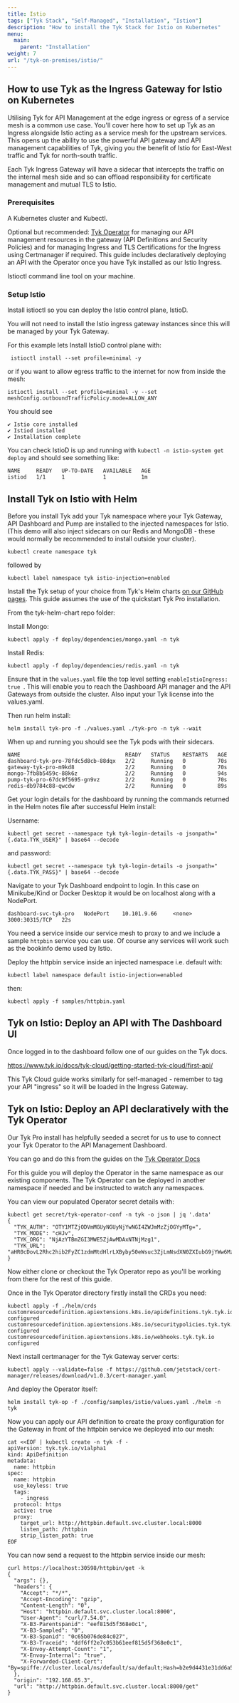 ```yaml
---
title: Istio
tags: ["Tyk Stack", "Self-Managed", "Installation", "Istion"]
description: "How to install the Tyk Stack for Istio on Kubernetes"
menu:
  main:
    parent: "Installation"
weight: 7
url: "/tyk-on-premises/istio/"
---
```



## How to use Tyk as the Ingress Gateway for Istio on Kubernetes

Utilising Tyk for API Management at the edge ingress or egress of a service mesh is a common use case. You'll cover here how to set up Tyk as an Ingress alongside Istio acting as a service mesh for the upstream services. This opens up the ability to use the powerful API gateway and API management capabilities of Tyk, giving you the benefit of Istio for East-West traffic and Tyk for north-south traffic.

Each Tyk Ingress Gateway will have a sidecar that intercepts the traffic on the internal mesh side and so can offload responsibility for certificate management and mutual TLS to Istio.  

### Prerequisites

A Kubernetes cluster and Kubectl. 

Optional but recommended:
[Tyk Operator](https://github.com/TykTechnologies/tyk-operator) for managing our API management resources in the gateway (API Definitions and Security Policies) and for managing Ingress and TLS Certifications for the Ingress using Certmanager if required. This guide includes declaratively deploying an API with the Operator once you have Tyk installed as our Istio Ingress.

Istioctl command line tool on your machine.

### Setup Istio

Install istioctl so you can deploy the Istio control plane, IstioD. 

You will not need to install the Istio ingress gateway instances since this will be managed by your Tyk Gateway.

For this example lets Install IstioD control plane with:

```
 istioctl install --set profile=minimal -y
 ```
 
or if you want to allow egress traffic to the internet for now from inside the mesh:

```
istioctl install --set profile=minimal -y --set meshConfig.outboundTrafficPolicy.mode=ALLOW_ANY
```

You should see 
```
✔ Istio core installed
✔ Istiod installed
✔ Installation complete
```

You can check IstioD is up and running with `kubectl -n istio-system get deploy` and should see something like: 
```
NAME     READY   UP-TO-DATE   AVAILABLE   AGE
istiod   1/1     1            1           1m
```

## Install Tyk on Istio with Helm

Before you install Tyk add your Tyk namespace where your Tyk Gateway, API Dashboard and Pump are installed to the injected namespaces for Istio. (This demo will also inject sidecars on our Redis and MongoDB - these would normally be recommended to install outside your cluster).

```
kubectl create namespace tyk
```
followed by
```
kubectl label namespace tyk istio-injection=enabled
```

Install the Tyk setup of your choice from Tyk's Helm charts [on our GitHub pages]( https://github.com/TykTechnologies/tyk-helm-chart). This guide assumes the use of the quickstart Tyk Pro installation.

From the tyk-helm-chart repo folder:

Install Mongo:
```
kubectl apply -f deploy/dependencies/mongo.yaml -n tyk
```
Install Redis:

```
kubectl apply -f deploy/dependencies/redis.yaml -n tyk
```

Ensure that in the `values.yaml` file the top level setting `enableIstioIngress: true `. This will enable you to reach the Dashboard API manager and the API Gateways from outside the cluster. Also input your Tyk license into the values.yaml.

Then run helm install:

```
helm install tyk-pro -f ./values.yaml ./tyk-pro -n tyk --wait
```

When up and running you should see the Tyk pods with their sidecars.

```
NAME                                 READY   STATUS    RESTARTS   AGE
dashboard-tyk-pro-78fdc5d8cb-88dqx   2/2     Running   0          70s
gateway-tyk-pro-m9kd8                2/2     Running   0          70s
mongo-7fb8b5459c-88k6z               2/2     Running   0          94s
pump-tyk-pro-67dc9f5695-gn9vz        2/2     Running   0          70s
redis-db9784c88-qwcdw                2/2     Running   0          89s
```

Get your login details for the dashboard by running the commands returned in the Helm notes file after successful Helm install:

Username:
```
kubectl get secret --namespace tyk tyk-login-details -o jsonpath="{.data.TYK_USER}" | base64 --decode
```
and password:

```
kubectl get secret --namespace tyk tyk-login-details -o jsonpath="{.data.TYK_PASS}" | base64 --decode
```



Navigate to your Tyk Dashboard endpoint to login. In this case on Minikube/Kind or Docker Desktop it would be on localhost along with a NodePort.

```
dashboard-svc-tyk-pro   NodePort    10.101.9.66     <none>        3000:30315/TCP   22s
```

You need a service inside our service mesh to proxy to and we include a sample `httpbin` service you can use. Of course any services will work such as the bookinfo demo used by Istio.


Deploy the httpbin service inside an injected namespace i.e. default with:

```
kubectl label namespace default istio-injection=enabled
```
then:
```
kubectl apply -f samples/httpbin.yaml
```


## Tyk on Istio: Deploy an API with The Dashboard UI

Once logged in to the dashboard follow one of our guides on the Tyk docs. 

https://www.tyk.io/docs/tyk-cloud/getting-started-tyk-cloud/first-api/

This Tyk Cloud guide works similarly for self-managed - remember to tag your API "ingress" so it will be loaded in the Ingress Gateway.

## Tyk on Istio: Deploy an API declaratively with the Tyk Operator

Our Tyk Pro install has helpfully seeded a secret for us to use to connect your Tyk Operator to the API Management Dashboard.

You can go and do this from the guides on the [Tyk Operator Docs](https://github.com/TykTechnologies/tyk-operator/blob/master/docs/installation/installation.md)

For this guide you will deploy the Operator in the same namespace as our existing components. The Tyk Operator can be deployed in another namespace if needed and be instructed to watch any namespaces.

You can view our populated Operator secret details with:

```
kubectl get secret/tyk-operator-conf -n tyk -o json | jq '.data'
{
  "TYK_AUTH": "OTY1MTZjODVmMGUyNGUyNjYwNGI4ZWJmMzZjOGYyMTg=",
  "TYK_MODE": "cHJv",
  "TYK_ORG": "NjAzYTBmZGI3MWE5ZjAwMDAxNTNjMzg1",
  "TYK_URL": "aHR0cDovL2Rhc2hib2FyZC1zdmMtdHlrLXByby50eWsuc3ZjLmNsdXN0ZXIubG9jYWw6MzAwMA=="
}
```

Now either clone or checkout the Tyk Operator repo as you'll be working from there for the rest of this guide.

Once in the Tyk Operator directory firstly install the CRDs you need:

```
kubectl apply -f ./helm/crds
customresourcedefinition.apiextensions.k8s.io/apidefinitions.tyk.tyk.io configured
customresourcedefinition.apiextensions.k8s.io/securitypolicies.tyk.tyk.io configured
customresourcedefinition.apiextensions.k8s.io/webhooks.tyk.tyk.io configured
```

Next install certmanager for the Tyk Gateway server certs:

```
kubectl apply --validate=false -f https://github.com/jetstack/cert-manager/releases/download/v1.0.3/cert-manager.yaml
```

And deploy the Operator itself:

```
helm install tyk-op -f ./config/samples/istio/values.yaml ./helm -n tyk
```

Now you can apply our API definition to create the proxy configuration for the Gateway in front of the httpbin service we deployed into our mesh:

```
cat <<EOF | kubectl create -n tyk -f -
apiVersion: tyk.tyk.io/v1alpha1
kind: ApiDefinition
metadata:
  name: httpbin
spec:
  name: httpbin
  use_keyless: true
  tags:
    - ingress
  protocol: https
  active: true
  proxy:
    target_url: http://httpbin.default.svc.cluster.local:8000
    listen_path: /httpbin
    strip_listen_path: true
EOF
```


You can now send a request to the httpbin service inside our mesh:

```
curl https://localhost:30598/httpbin/get -k
{
  "args": {},
  "headers": {
    "Accept": "*/*",
    "Accept-Encoding": "gzip",
    "Content-Length": "0",
    "Host": "httpbin.default.svc.cluster.local:8000",
    "User-Agent": "curl/7.54.0",
    "X-B3-Parentspanid": "eef815d5f368e0c1",
    "X-B3-Sampled": "0",
    "X-B3-Spanid": "0c65b076de84c027",
    "X-B3-Traceid": "ddf6ff2e7c053b61eef815d5f368e0c1",
    "X-Envoy-Attempt-Count": "1",
    "X-Envoy-Internal": "true",
    "X-Forwarded-Client-Cert": "By=spiffe://cluster.local/ns/default/sa/default;Hash=b2e9d4431e31dd6a54d6a21c9cbcd5f0aa55d45f2ddcd5e8aae3ac7ea73ee66b;Subject=\"\";URI=spiffe://cluster.local/ns/tyk/sa/default"
  },
  "origin": "192.168.65.3",
  "url": "http://httpbin.default.svc.cluster.local:8000/get"
}
```